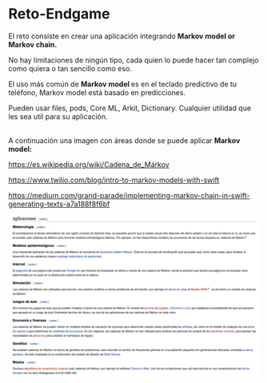 # Reto-Endgame

<p><span style="font-weight: 400;">El reto consiste en crear una aplicaci&oacute;n integrando </span><strong>Markov model or Markov chain.</strong></p>
<p><span style="font-weight: 400;">No hay limitaciones de ning&uacute;n tipo, cada quien lo puede hacer tan complejo como quiera o tan sencillo como eso. </span></p>
<p><span style="font-weight: 400;">El uso m&aacute;s com&uacute;n de </span><strong>Markov model </strong><span style="font-weight: 400;">es en el teclado predictivo de tu tel&eacute;fono, Markov </span><span style="font-weight: 400;">model est&aacute; basado en predicciones. </span></p>
<p>Pueden usar files, pods, Core ML, Arkit, Dictionary. Cualquier utilidad que les sea util para su aplicaci&oacute;n.</p>
<p><strong><br /><span style="font-weight: 400;">A continuaci&oacute;n una imagen con &aacute;reas donde se puede aplicar </span>Markov model: </strong></p>

https://es.wikipedia.org/wiki/Cadena_de_Márkov <p>
https://www.twilio.com/blog/intro-to-markov-models-with-swift <p>
https://medium.com/grand-parade/implementing-markov-chain-in-swift-generating-texts-a7a188f8f6bf <p>

![alt text](https://github.com/iosdevgdl/Reto-Endgame/blob/master/Screen%20Shot%202019-04-22%20at%205.10.32%20PM.png)
